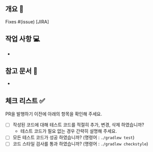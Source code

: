 ## 개요 🧐

Fixes #(issue) [JIRA]

## 작업 사항 💻
-

## 참고 문서 📘
-

## 체크 리스트 ✅

PR을 발행하기 이전에 아래의 항목을 확인해 주세요.

- [ ] 작성된 코드에 대해 테스트 코드를 적절히 추가, 변경, 삭제 하였습니까?
    - 테스트 코드가 필요 없는 경우 간략히 설명해 주세요.
- [ ] 모든 테스트 코드가 성공 하였습니까? (명령어 : `./gradlew test`)
- [ ] 코드 스타일 검사를 통과 하였습니까? (명령어 : `./gradlew checkstyle`)